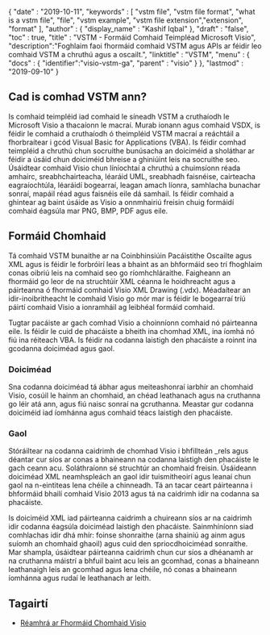 {
  "date" : "2019-10-11",
  "keywords" : [ "vstm file", "vstm file format", "what is a vstm file", "file", "vstm example", "vstm file extension","extension", "format" ],
  "author" : {
    "display_name" : "Kashif Iqbal"
},
  "draft" : "false",
  "toc" : true,
  "title" : "VSTM - Formáid Comhaid Teimpléad Microsoft Visio",
  "description":"Foghlaim faoi fhormáid comhaid VSTM agus APIs ar féidir leo comhaid VSTM a chruthú agus a oscailt.",
  "linktitle" : "VSTM",
  "menu" : {
    "docs" : {
	  "identifier":"visio-vstm-ga",
      "parent" : "visio"
}
},
  "lastmod" : "2019-09-10"
}

## Cad is comhad VSTM ann?

Is comhaid teimpléid iad comhaid le síneadh VSTM a cruthaíodh le Microsoft Visio a thacaíonn le macraí. Murab ionann agus comhaid VSDX, is féidir le comhaid a cruthaíodh ó theimpléid VSTM macraí a reáchtáil a fhorbraítear i gcód Visual Basic for Applications (VBA). Is féidir comhad teimpléid a chruthú chun socruithe bunúsacha an doiciméid a sholáthar ar féidir a úsáid chun doiciméid bhreise a ghiniúint leis na socruithe seo. Úsáidtear comhaid Visio chun líníochtaí a chruthú a chuimsíonn réada amhairc, sreabhchairteacha, léaráid UML, sreabhadh faisnéise, cairteacha eagraíochtúla, léaráidí bogearraí, leagan amach líonra, samhlacha bunachar sonraí, mapáil réad agus faisnéis eile dá samhail. Is féidir comhaid a ghintear ag baint úsáide as Visio a onnmhairiú freisin chuig formáidí comhaid éagsúla mar PNG, BMP, PDF agus eile.

## Formáid Chomhaid ##

Tá comhaid VSTM bunaithe ar na Coinbhinsiúin Pacáistithe Oscailte agus XML agus is féidir le forbróirí leas a bhaint as an bhformáid seo trí fhoghlaim conas oibriú leis na comhaid seo go ríomhchláraithe. Faigheann an fhormáid go leor de na struchtúir XML céanna le hoidhreacht agus a páirteanna ó fhormáid comhaid Visio XML Drawing (.vdx). Méadaítear an idir-inoibritheacht le comhaid Visio go mór mar is féidir le bogearraí tríú páirtí comhaid Visio a ionramháil ag leibhéal formáid comhaid.

Tugtar pacáiste ar gach comhad Visio a choinníonn comhaid nó páirteanna eile. Is féidir le cuid de phacáiste a bheith ina chomhad XML, ina íomhá nó fiú ina réiteach VBA. Is féidir na codanna laistigh den phacáiste a roinnt ina gcodanna doiciméad agus gaol.

### Doiciméad ###

Sna codanna doiciméad tá ábhar agus meiteashonraí iarbhír an chomhaid Visio, cosúil le hainm an chomhaid, an chéad leathanach agus na cruthanna go léir atá ann, agus fiú naisc sonraí na gcruthanna. Meastar gur codanna doiciméid iad íomhánna agus comhaid téacs laistigh den phacáiste.

### Gaol ###

Stóráiltear na codanna caidrimh de chomhad Visio i bhfillteán _rels agus déantar cur síos ar conas a bhaineann na codanna laistigh den phacáiste le gach ceann acu. Soláthraíonn sé struchtúr an chomhaid freisin. Úsáideann doiciméad XML neamhspleách an gaol idir tuismitheoirí agus leanaí chun gaol na n-eintiteas lena chéile a chinneadh. Tá an tacar ceart páirteanna i bhformáid bhailí comhaid Visio 2013 agus tá na caidrimh idir na codanna sa phacáiste.

Is doiciméid XML iad páirteanna caidrimh a chuireann síos ar na caidrimh idir codanna éagsúla doiciméad laistigh den phacáiste. Sainmhíníonn siad comhlachas idir dhá mhír: foinse shonraithe (arna shainiú ag ainm agus suíomh an chomhaid ghaoil) agus cuid den spriocdhoiciméad sonraithe. Mar shampla, úsáidtear páirteanna caidrimh chun cur síos a dhéanamh ar na cruthanna máistrí a bhfuil baint acu leis an gcomhad, conas a bhaineann leathanaigh leis an gcomhad agus lena chéile, nó conas a bhaineann íomhánna agus rudaí le leathanach ar leith.

## Tagairtí ##

* [Réamhrá ar Fhormáid Chomhaid Visio]( https://learn.microsoft.com/en-us/office/client-developer/visio/introduction-to-the-visio-file-formatvsdx)


